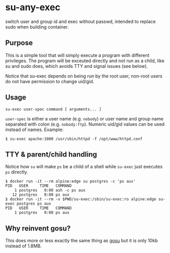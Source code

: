# su-any-exec
switch user and group id and exec without passwd, intended to replace sudo when building container.

## Purpose

This is a simple tool that will simply execute a program with different
privileges. The program will be exceuted directly and not run as a child,
like su and sudo does, which avoids TTY and signal issues (see below).

Notice that su-exec depends on being run by the root user, non-root
users do not have permission to change uid/gid.

## Usage

```shell
su-exec user-spec command [ arguments... ]
```

`user-spec` is either a user name (e.g. `nobody`) or user name and group
name separated with colon (e.g. `nobody:ftp`). Numeric uid/gid values
can be used instead of names. Example:

```shell
$ su-exec apache:1000 /usr/sbin/httpd -f /opt/www/httpd.conf
```

## TTY & parent/child handling

Notice how `su` will make `ps` be a child of a shell while `su-exec`
just executes `ps` directly.

```shell
$ docker run -it --rm alpine:edge su postgres -c 'ps aux'
PID   USER     TIME   COMMAND
    1 postgres   0:00 ash -c ps aux
   12 postgres   0:00 ps aux
$ docker run -it --rm -v $PWD/su-exec:/sbin/su-exec:ro alpine:edge su-exec postgres ps aux
PID   USER     TIME   COMMAND
    1 postgres   0:00 ps aux
```

## Why reinvent gosu?

This does more or less exactly the same thing as [gosu](https://github.com/tianon/gosu)
but it is only 10kb instead of 1.8MB.

